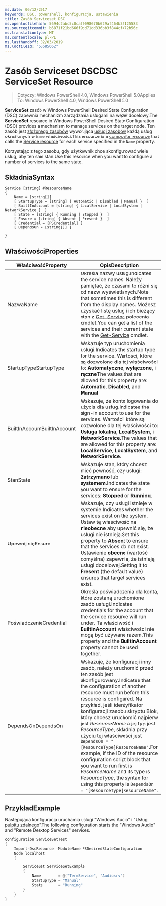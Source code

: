```yaml
---
ms.date: 06/12/2017
keywords: DSC, powershell, konfiguracja, ustawienia
title: Zasób Serviceset DSC
ms.openlocfilehash: 5694c2abc5c0caf0098670b629af464b35125583
ms.sourcegitcommit: b6871f21bd666f9cd71dd336bb3f844cf472b56c
ms.translationtype: MT
ms.contentlocale: pl-PL
ms.lasthandoff: 02/03/2019
ms.locfileid: "55685662"
---
```

# <a name="dsc-serviceset-resource"></a><span data-ttu-id="39642-103">Zasób Serviceset DSC</span><span class="sxs-lookup"><span data-stu-id="39642-103">DSC ServiceSet Resource</span></span>

> <span data-ttu-id="39642-104">Dotyczy: Windows PowerShell 4.0, Windows PowerShell 5.0</span><span class="sxs-lookup"><span data-stu-id="39642-104">Applies To: Windows PowerShell 4.0, Windows PowerShell 5.0</span></span>

<span data-ttu-id="39642-105">**ServiceSet** zasób w Windows PowerShell Desired State Configuration (DSC) zapewnia mechanizm zarządzania usługami na węzeł docelowy.</span><span class="sxs-lookup"><span data-stu-id="39642-105">The **ServiceSet** resource in Windows PowerShell Desired State Configuration (DSC) provides a mechanism to manage services on the target node.</span></span> <span data-ttu-id="39642-106">Ten zasób jest [złożonego zasobów](../../../resources/authoringResourceComposite.md) wywołująca [usługi zasobów](serviceResource.md) każdą usług określonych w `Name` właściwości.</span><span class="sxs-lookup"><span data-stu-id="39642-106">This resource is a [composite resource](../../../resources/authoringResourceComposite.md) that calls the [Service resource](serviceResource.md) for each service specified in the `Name` property.</span></span>

<span data-ttu-id="39642-107">Korzystając z tego zasobu, gdy użytkownik chce skonfigurować wiele usług, aby ten sam stan.</span><span class="sxs-lookup"><span data-stu-id="39642-107">Use this resource when you want to configure a number of services to the same state.</span></span>

## <a name="syntax"></a><span data-ttu-id="39642-108">Składnia</span><span class="sxs-lookup"><span data-stu-id="39642-108">Syntax</span></span>

```
Service [string] #ResourceName
{
    Name = [string[]]
    [ StartupType = [string] { Automatic | Disabled | Manual }  ]
    [ BuiltInAccount = [string] { LocalService | LocalSystem | NetworkService }  ]
    [ State = [string] { Running | Stopped }  ]
    [ Ensure = [string] { Absent | Present }  ]
    [ Credential = [PSCredential] ]
    [ DependsOn = [string[]] ]

}
```

## <a name="properties"></a><span data-ttu-id="39642-109">Właściwości</span><span class="sxs-lookup"><span data-stu-id="39642-109">Properties</span></span>

|  <span data-ttu-id="39642-110">Właściwość</span><span class="sxs-lookup"><span data-stu-id="39642-110">Property</span></span>  |  <span data-ttu-id="39642-111">Opis</span><span class="sxs-lookup"><span data-stu-id="39642-111">Description</span></span>   |
|---|---|
| <span data-ttu-id="39642-112">Nazwa</span><span class="sxs-lookup"><span data-stu-id="39642-112">Name</span></span>| <span data-ttu-id="39642-113">Określa nazwy usług.</span><span class="sxs-lookup"><span data-stu-id="39642-113">Indicates the service names.</span></span> <span data-ttu-id="39642-114">Należy pamiętać, że czasami to różni się od nazw wyświetlanych.</span><span class="sxs-lookup"><span data-stu-id="39642-114">Note that sometimes this is different from the display names.</span></span> <span data-ttu-id="39642-115">Możesz uzyskać listę usług i ich bieżący stan z [Get-Service](https://technet.microsoft.com/library/hh849804.aspx) polecenia cmdlet.</span><span class="sxs-lookup"><span data-stu-id="39642-115">You can get a list of the services and their current state with the [Get-Service](https://technet.microsoft.com/library/hh849804.aspx) cmdlet.</span></span>|
| <span data-ttu-id="39642-116">StartupType</span><span class="sxs-lookup"><span data-stu-id="39642-116">StartupType</span></span>| <span data-ttu-id="39642-117">Wskazuje typ uruchomienia usługi.</span><span class="sxs-lookup"><span data-stu-id="39642-117">Indicates the startup type for the service.</span></span> <span data-ttu-id="39642-118">Wartości, które są dozwolone dla tej właściwości to: **Automatyczne**, **wyłączone**, i **ręczne**</span><span class="sxs-lookup"><span data-stu-id="39642-118">The values that are allowed for this property are: **Automatic**, **Disabled**, and **Manual**</span></span>|
| <span data-ttu-id="39642-119">BuiltInAccount</span><span class="sxs-lookup"><span data-stu-id="39642-119">BuiltInAccount</span></span>| <span data-ttu-id="39642-120">Wskazuje, że konto logowania do użycia dla usług.</span><span class="sxs-lookup"><span data-stu-id="39642-120">Indicates the sign-in account to use for the services.</span></span> <span data-ttu-id="39642-121">Wartości, które są dozwolone dla tej właściwości to: **Usługa lokalna**, **LocalSystem**, i **NetworkService**.</span><span class="sxs-lookup"><span data-stu-id="39642-121">The values that are allowed for this property are: **LocalService**, **LocalSystem**, and **NetworkService**.</span></span>|
| <span data-ttu-id="39642-122">Stan</span><span class="sxs-lookup"><span data-stu-id="39642-122">State</span></span>| <span data-ttu-id="39642-123">Wskazuje stan, który chcesz mieć pewność, czy usługi: **Zatrzymano** lub **systemem**.</span><span class="sxs-lookup"><span data-stu-id="39642-123">Indicates the state you want to ensure for the services: **Stopped** or **Running**.</span></span>|
| <span data-ttu-id="39642-124">Upewnij się</span><span class="sxs-lookup"><span data-stu-id="39642-124">Ensure</span></span>| <span data-ttu-id="39642-125">Wskazuje, czy usługi istnieje w systemie.</span><span class="sxs-lookup"><span data-stu-id="39642-125">Indicates whether the services exist on the system.</span></span> <span data-ttu-id="39642-126">Ustaw tę właściwość na **nieobecne** aby upewnić się, że usługi nie istnieją.</span><span class="sxs-lookup"><span data-stu-id="39642-126">Set this property to **Absent** to ensure that the services do not exist.</span></span> <span data-ttu-id="39642-127">Ustawienie **obecne** (wartość domyślna) zapewnia, że istnieją usługi docelowej.</span><span class="sxs-lookup"><span data-stu-id="39642-127">Setting it to **Present** (the default value) ensures that target services exist.</span></span>|
| <span data-ttu-id="39642-128">Poświadczenie</span><span class="sxs-lookup"><span data-stu-id="39642-128">Credential</span></span>| <span data-ttu-id="39642-129">Określa poświadczenia dla konta, które zostaną uruchomione zasób usługi.</span><span class="sxs-lookup"><span data-stu-id="39642-129">Indicates credentials for the account that the service resource will run under.</span></span> <span data-ttu-id="39642-130">Ta właściwość i **BuiltinAccount** właściwości nie mogą być używane razem.</span><span class="sxs-lookup"><span data-stu-id="39642-130">This property and the **BuiltinAccount** property cannot be used together.</span></span>|
| <span data-ttu-id="39642-131">DependsOn</span><span class="sxs-lookup"><span data-stu-id="39642-131">DependsOn</span></span>| <span data-ttu-id="39642-132">Wskazuje, że konfiguracji inny zasób, należy uruchomić przed ten zasób jest skonfigurowany.</span><span class="sxs-lookup"><span data-stu-id="39642-132">Indicates that the configuration of another resource must run before this resource is configured.</span></span> <span data-ttu-id="39642-133">Na przykład, jeśli identyfikator konfiguracji zasobu skryptu Blok, który chcesz uruchomić najpierw jest *ResourceName* a jej typ jest *ResourceType*, składnia przy użyciu tej właściwości jest `DependsOn = "[ResourceType]ResourceName"`.</span><span class="sxs-lookup"><span data-stu-id="39642-133">For example, if the ID of the resource configuration script block that you want to run first is *ResourceName* and its type is *ResourceType*, the syntax for using this property is `DependsOn = "[ResourceType]ResourceName"`.</span></span>|



## <a name="example"></a><span data-ttu-id="39642-134">Przykład</span><span class="sxs-lookup"><span data-stu-id="39642-134">Example</span></span>

<span data-ttu-id="39642-135">Następująca konfiguracja uruchamia usługi "Windows Audio" i "Usług pulpitu zdalnego".</span><span class="sxs-lookup"><span data-stu-id="39642-135">The following configuration starts the "Windows Audio" and "Remote Desktop Services" services.</span></span>

```powershell
configuration ServiceSetTest
{
    Import-DscResource -ModuleName PSDesiredStateConfiguration
    Node localhost
    {

        ServiceSet ServiceSetExample
        {
            Name        = @("TermService", "Audiosrv")
            StartupType = "Manual"
            State       = "Running"
        }
    }
}
```

